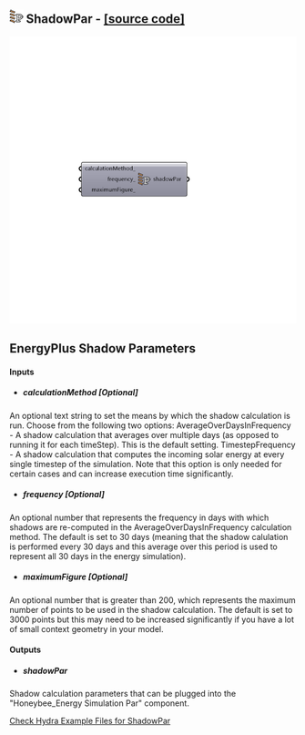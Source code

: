 ## ![](../../images/icons/ShadowPar.png) ShadowPar - [[source code]](https://github.com/ladybug-tools/honeybee-legacy/tree/master/src/Honeybee_ShadowPar.py)

![](../../images/components/ShadowPar.png)

EnergyPlus Shadow Parameters
 -
 

#### Inputs
* ##### calculationMethod [Optional]
An optional text string to set the means by which the shadow calculation is run.  Choose from the following two options:
 AverageOverDaysInFrequency - A shadow calculation that averages over multiple days (as opposed to running it for each timeStep).  This is the default setting.
 TimestepFrequency - A shadow calculation that computes the incoming solar energy at every single timestep of the simulation.  Note that this option is only needed for certain cases and can increase execution time significantly.
* ##### frequency [Optional]
An optional number that represents the frequency in days with which shadows are re-computed in the AverageOverDaysInFrequency calculation method.  The default is set to 30 days (meaning that the shadow calulation is performed every 30 days and this average over this period is used to represent all 30 days in the energy simulation).
* ##### maximumFigure [Optional]
An optional number that is greater than 200, which represents the maximum number of points to be used in the shadow calculation.  The default is set to 3000 points but this may need to be increased significantly if you have a lot of small context geometry in your model.

#### Outputs
* ##### shadowPar
Shadow calculation parameters that can be plugged into the "Honeybee_Energy Simulation Par" component.


[Check Hydra Example Files for ShadowPar](https://hydrashare.github.io/hydra/index.html?keywords=Honeybee_ShadowPar)